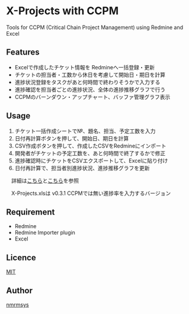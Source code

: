 X-Projects with CCPM
====
Tools for CCPM (Critical Chain Project Management) using Redmine and Excel

## Features
- Excelで作成したチケット情報を Redmineへ一括登録・更新
- チケットの担当者・工数から休日を考慮して開始日・期日を計算
- 進捗状況登録をタスクがあと何時間で終わりそうかで入力する
- 進捗確認を担当者ごとの進捗状況、全体の進捗推移グラフで行う
- CCPMのバーンダウン・アップチャート、バッファ管理グラフ表示

## Usage
1. チケット一括作成シートで№、題名、担当、予定工数を入力
2. 日付再計算ボタンを押して、開始日、期日を計算
3. CSV作成ボタンを押して、作成したCSVをRedmineにインポート
4. 開発者がチケットの予定工数を、あと何時間で終了するかで修正
5. 進捗確認時にチケットをCSVエクスポートして、Excelに貼り付け
6. 日付再計算で、担当者別進捗状況、進捗推移グラフを更新

　詳細は[こちら](http://www.asteriskweb.jp/blog/archives/7267)と[こちら](https://dl.dropboxusercontent.com/u/54939588/slides/X-ProjectsCCPM_OnlyMeRailsCant.html)を参照

　X-Projects.xlsは v0.3.1 CCPMでは無い進捗率を入力するバージョン

## Requirement
- Redmine
- Redmine Importer plugin
- Excel

## Licence
[MIT](http://opensource.org/licenses/mit-license.php)

## Author
[nmrmsys](https://github.com/nmrmsys)
